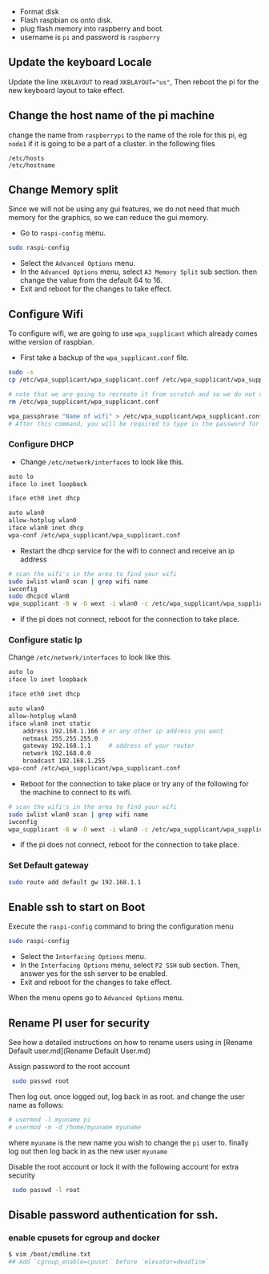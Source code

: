* Format disk
* Flash raspbian os onto disk.
* plug flash memory into raspberry and boot.
* username is `pi` and password is `raspberry`

## Update the keyboard Locale
Update the line `XKBLAYOUT` to read `XKBLAYOUT="us"`, Then reboot the pi for the new keyboard layout to take effect.

## Change the host name of the pi machine
change the name from `raspberrypi` to the name of the role for this pi, eg `node1` if it is going to be a part of a cluster.
in the following files

    /etc/hosts
    /etc/hostname

## Change Memory split
Since we will not be using any gui features, we do not need that much memory for the graphics, so we can reduce the gui memory.
* Go to `raspi-config` menu.
```sh
sudo raspi-config
```
* Select the `Advanced Options` menu.
* In the `Advanced Options` menu, select `A3 Memory Split` sub section. then change the value from the default 64 to 16.
* Exit and reboot for the changes to take effect.

## Configure Wifi ##
To configure wifi, we are going to use `wpa_supplicant` which already comes withe version of raspbian.
* First take a backup of the `wpa_supplicant.conf` file.
```sh
sudo -s
cp /etc/wpa_supplicant/wpa_supplicant.conf /etc/wpa_supplicant/wpa_supplicant.conf.bak

# note that we are going to recreate it from scratch and so we do not need to use the old framework
rm /etc/wpa_supplicant/wpa_supplicant.conf

wpa_passphrase "Name of wifi" > /etc/wpa_supplicant/wpa_supplicant.conf
# After this command, you will be required to type in the password for the wifi.
```
### Configure DHCP 
* Change `/etc/network/interfaces` to look like this.
```sh
auto lo
iface lo inet loopback

iface eth0 inet dhcp

auto wlan0
allow-hotplug wlan0
iface wlan0 inet dhcp
wpa-conf /etc/wpa_supplicant/wpa_supplicant.conf
```
* Restart the dhcp service for the wifi to connect and receive an ip address
```sh
# scan the wifi's in the area to find your wifi
sudo iwlist wlan0 scan | grep wifi name
iwconfig
sudo dhcpcd wlan0
wpa_supplicant -B w -D wext -i wlan0 -c /etc/wpa_supplicant/wpa_supplicant.conf
```
* if the pi does not connect, reboot for the connection to take place.

### Configure static Ip 
Change `/etc/network/interfaces` to look like this.
```sh
auto lo
iface lo inet loopback

iface eth0 inet dhcp

auto wlan0
allow-hotplug wlan0
iface wlan0 inet static
    address 192.168.1.166 # or any other ip address you want
    netmask 255.255.255.0
    gateway 192.168.1.1     # address of your router
    network 192.168.0.0
    broadcast 192.168.1.255
wpa-conf /etc/wpa_supplicant/wpa_supplicant.conf
```

* Reboot for the connection to take place or try any of the following for the machine to connect to its wifi.
```sh
# scan the wifi's in the area to find your wifi
sudo iwlist wlan0 scan | grep wifi name
iwconfig
wpa_supplicant -B w -D wext -i wlan0 -c /etc/wpa_supplicant/wpa_supplicant.conf
```
* if the pi does not connect, reboot for the connection to take place.

### Set Default gateway
```sh
sudo route add default gw 192.168.1.1
```

## Enable ssh to start on Boot
Execute the `raspi-config` command to bring the configuration menu
```sh
sudo raspi-config
```
* Select the `Interfacing Options` menu.
* In the `Interfacing Options` menu, select `P2 SSH` sub section. Then, answer yes for the ssh server to be enabled.
* Exit and reboot for the changes to take effect.

When the menu opens go to `Advanced Options` menu.

## Rename PI user for security

See how a detailed instructions on how to rename users using in [Rename Default user.md](Rename Default User.md)

Assign password to the root account
```sh
 sudo passwd root
```
Then log out. once logged out, log back in as root. and change the user name as follows:
```sh
# usermod -l myuname pi
# usermod -m -d /home/myuname myuname
```
where `myuname` is the new name you wish to change the `pi` user to. finally log out then log back in as the new user `myuname`

Disable the root account or lock it with the following account for extra security
```sh
 sudo passwd -l root
```

## Disable password authentication for ssh.

### enable cpusets for cgroup and docker

```sh
$ vim /boot/cmdline.txt
## Add `cgroup_enable=cpuset` before `elevator=deadline`
```